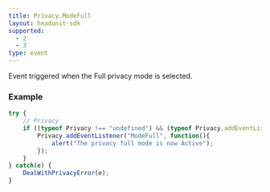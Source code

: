 ```yaml
---
title: Privacy.ModeFull
layout: headunit-sdk
supported:
  - 2
  - 3
type: event
---
```

Event triggered when the Full privacy mode is selected.

### Example

```javascript
try {
	// Privacy
	if ((typeof Privacy !== "undefined") && (typeof Privacy.addEventListener !== "undefined")) {
		Privacy.addEventListener("ModeFull", function(){
			alert("The privacy full mode is now Active");
		});
	}
} catch(e) {
	DealWithPrivacyError(e);
}
```